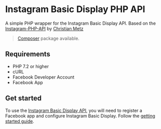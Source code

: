 # Instagram Basic Display PHP API

A simple PHP wrapper for the Instagram Basic Display API. Based on the [Instagram-PHP-API](https://github.com/cosenary/Instagram-PHP-API) by [Christian Metz](http://metzweb.net)

> [Composer](#installation) package available.

## Requirements

- PHP 7.2 or higher
- cURL
- Facebook Developer Account
- Facebook App

## Get started

To use the [Instagram Basic Display API](https://developers.facebook.com/docs/instagram-basic-display-api), you will need to register a Facebook app and configure Instagram Basic Display. Follow the [getting started guide](https://developers.facebook.com/docs/instagram-basic-display-api/getting-started).